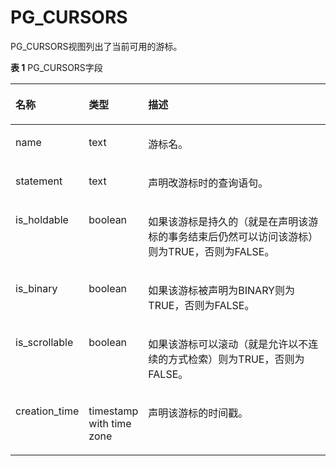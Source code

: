 # PG\_CURSORS

PG\_CURSORS视图列出了当前可用的游标。

**表 1**  PG\_CURSORS字段

<a name="zh-cn_topic_0283137578_zh-cn_topic_0237122415_zh-cn_topic_0059778527_td70301f954c74ca2b264a81232edecd0"></a>
<table><thead align="left"><tr id="zh-cn_topic_0283137578_zh-cn_topic_0237122415_zh-cn_topic_0059778527_rbbd2ce077d084033bf125f3d1c57c81e"><th class="cellrowborder" valign="top" width="18.459999999999997%" id="mcps1.2.4.1.1"><p id="zh-cn_topic_0283137578_zh-cn_topic_0237122415_zh-cn_topic_0059778527_af9459e0d25874715a0a235c41151b290"><a name="zh-cn_topic_0283137578_zh-cn_topic_0237122415_zh-cn_topic_0059778527_af9459e0d25874715a0a235c41151b290"></a><a name="zh-cn_topic_0283137578_zh-cn_topic_0237122415_zh-cn_topic_0059778527_af9459e0d25874715a0a235c41151b290"></a>名称</p>
</th>
<th class="cellrowborder" valign="top" width="17.91%" id="mcps1.2.4.1.2"><p id="zh-cn_topic_0283137578_zh-cn_topic_0237122415_zh-cn_topic_0059778527_a090ca73f6cdf41bc89324226e458a388"><a name="zh-cn_topic_0283137578_zh-cn_topic_0237122415_zh-cn_topic_0059778527_a090ca73f6cdf41bc89324226e458a388"></a><a name="zh-cn_topic_0283137578_zh-cn_topic_0237122415_zh-cn_topic_0059778527_a090ca73f6cdf41bc89324226e458a388"></a>类型</p>
</th>
<th class="cellrowborder" valign="top" width="63.629999999999995%" id="mcps1.2.4.1.3"><p id="zh-cn_topic_0283137578_zh-cn_topic_0237122415_zh-cn_topic_0059778527_aec7c509fcf244885963561f1cf5b68be"><a name="zh-cn_topic_0283137578_zh-cn_topic_0237122415_zh-cn_topic_0059778527_aec7c509fcf244885963561f1cf5b68be"></a><a name="zh-cn_topic_0283137578_zh-cn_topic_0237122415_zh-cn_topic_0059778527_aec7c509fcf244885963561f1cf5b68be"></a>描述</p>
</th>
</tr>
</thead>
<tbody><tr id="zh-cn_topic_0283137578_zh-cn_topic_0237122415_zh-cn_topic_0059778527_rfad20d3d4e674905a68c3f869cbef840"><td class="cellrowborder" valign="top" width="18.459999999999997%" headers="mcps1.2.4.1.1 "><p id="zh-cn_topic_0283137578_zh-cn_topic_0237122415_zh-cn_topic_0059778527_aabd6adaa5ae041f7952ef0055bb54c09"><a name="zh-cn_topic_0283137578_zh-cn_topic_0237122415_zh-cn_topic_0059778527_aabd6adaa5ae041f7952ef0055bb54c09"></a><a name="zh-cn_topic_0283137578_zh-cn_topic_0237122415_zh-cn_topic_0059778527_aabd6adaa5ae041f7952ef0055bb54c09"></a>name</p>
</td>
<td class="cellrowborder" valign="top" width="17.91%" headers="mcps1.2.4.1.2 "><p id="zh-cn_topic_0283137578_zh-cn_topic_0237122415_zh-cn_topic_0059778527_a8337fa1ad7d04b5db65ddf1e6ff22c97"><a name="zh-cn_topic_0283137578_zh-cn_topic_0237122415_zh-cn_topic_0059778527_a8337fa1ad7d04b5db65ddf1e6ff22c97"></a><a name="zh-cn_topic_0283137578_zh-cn_topic_0237122415_zh-cn_topic_0059778527_a8337fa1ad7d04b5db65ddf1e6ff22c97"></a>text</p>
</td>
<td class="cellrowborder" valign="top" width="63.629999999999995%" headers="mcps1.2.4.1.3 "><p id="zh-cn_topic_0283137578_zh-cn_topic_0237122415_zh-cn_topic_0059778527_a3135c7cf11014e33b670e423abd556a6"><a name="zh-cn_topic_0283137578_zh-cn_topic_0237122415_zh-cn_topic_0059778527_a3135c7cf11014e33b670e423abd556a6"></a><a name="zh-cn_topic_0283137578_zh-cn_topic_0237122415_zh-cn_topic_0059778527_a3135c7cf11014e33b670e423abd556a6"></a>游标名。</p>
</td>
</tr>
<tr id="zh-cn_topic_0283137578_zh-cn_topic_0237122415_zh-cn_topic_0059778527_r5e71331e5968470f920d46a35e40f285"><td class="cellrowborder" valign="top" width="18.459999999999997%" headers="mcps1.2.4.1.1 "><p id="zh-cn_topic_0283137578_zh-cn_topic_0237122415_zh-cn_topic_0059778527_af73bbfc5b50d4ed8b97ab9ef445fa77e"><a name="zh-cn_topic_0283137578_zh-cn_topic_0237122415_zh-cn_topic_0059778527_af73bbfc5b50d4ed8b97ab9ef445fa77e"></a><a name="zh-cn_topic_0283137578_zh-cn_topic_0237122415_zh-cn_topic_0059778527_af73bbfc5b50d4ed8b97ab9ef445fa77e"></a>statement</p>
</td>
<td class="cellrowborder" valign="top" width="17.91%" headers="mcps1.2.4.1.2 "><p id="zh-cn_topic_0283137578_zh-cn_topic_0237122415_zh-cn_topic_0059778527_a0d76d00b479543f6931132c5c294c32f"><a name="zh-cn_topic_0283137578_zh-cn_topic_0237122415_zh-cn_topic_0059778527_a0d76d00b479543f6931132c5c294c32f"></a><a name="zh-cn_topic_0283137578_zh-cn_topic_0237122415_zh-cn_topic_0059778527_a0d76d00b479543f6931132c5c294c32f"></a>text</p>
</td>
<td class="cellrowborder" valign="top" width="63.629999999999995%" headers="mcps1.2.4.1.3 "><p id="zh-cn_topic_0283137578_zh-cn_topic_0237122415_zh-cn_topic_0059778527_a58cc781bd6134e7aa100f119e32d0c4c"><a name="zh-cn_topic_0283137578_zh-cn_topic_0237122415_zh-cn_topic_0059778527_a58cc781bd6134e7aa100f119e32d0c4c"></a><a name="zh-cn_topic_0283137578_zh-cn_topic_0237122415_zh-cn_topic_0059778527_a58cc781bd6134e7aa100f119e32d0c4c"></a>声明改游标时的查询语句。</p>
</td>
</tr>
<tr id="zh-cn_topic_0283137578_zh-cn_topic_0237122415_zh-cn_topic_0059778527_ra66c48144c7b4531adaaabc7ca7d3946"><td class="cellrowborder" valign="top" width="18.459999999999997%" headers="mcps1.2.4.1.1 "><p id="zh-cn_topic_0283137578_zh-cn_topic_0237122415_zh-cn_topic_0059778527_a887f50ec02174fbaa3e80a3f2d564c6f"><a name="zh-cn_topic_0283137578_zh-cn_topic_0237122415_zh-cn_topic_0059778527_a887f50ec02174fbaa3e80a3f2d564c6f"></a><a name="zh-cn_topic_0283137578_zh-cn_topic_0237122415_zh-cn_topic_0059778527_a887f50ec02174fbaa3e80a3f2d564c6f"></a>is_holdable</p>
</td>
<td class="cellrowborder" valign="top" width="17.91%" headers="mcps1.2.4.1.2 "><p id="zh-cn_topic_0283137578_zh-cn_topic_0237122415_zh-cn_topic_0059778527_ace6f281801d74594a610a5ae07e23ddf"><a name="zh-cn_topic_0283137578_zh-cn_topic_0237122415_zh-cn_topic_0059778527_ace6f281801d74594a610a5ae07e23ddf"></a><a name="zh-cn_topic_0283137578_zh-cn_topic_0237122415_zh-cn_topic_0059778527_ace6f281801d74594a610a5ae07e23ddf"></a><span id="zh-cn_topic_0283137578_zh-cn_topic_0237122415_text205252324291"><a name="zh-cn_topic_0283137578_zh-cn_topic_0237122415_text205252324291"></a><a name="zh-cn_topic_0283137578_zh-cn_topic_0237122415_text205252324291"></a>boolean</span></p>
</td>
<td class="cellrowborder" valign="top" width="63.629999999999995%" headers="mcps1.2.4.1.3 "><p id="zh-cn_topic_0283137578_zh-cn_topic_0237122415_zh-cn_topic_0059778527_a5479be58ca2d4f02affeec7d399ed9b7"><a name="zh-cn_topic_0283137578_zh-cn_topic_0237122415_zh-cn_topic_0059778527_a5479be58ca2d4f02affeec7d399ed9b7"></a><a name="zh-cn_topic_0283137578_zh-cn_topic_0237122415_zh-cn_topic_0059778527_a5479be58ca2d4f02affeec7d399ed9b7"></a>如果该游标是持久的（就是在声明该游标的事务结束后仍然可以访问该游标）则为TRUE，否则为FALSE。</p>
</td>
</tr>
<tr id="zh-cn_topic_0283137578_zh-cn_topic_0237122415_zh-cn_topic_0059778527_rd2176e4740c545c2a5183bfe3689b345"><td class="cellrowborder" valign="top" width="18.459999999999997%" headers="mcps1.2.4.1.1 "><p id="zh-cn_topic_0283137578_zh-cn_topic_0237122415_zh-cn_topic_0059778527_a60511e1665b84f88a29dd5e677a11cb4"><a name="zh-cn_topic_0283137578_zh-cn_topic_0237122415_zh-cn_topic_0059778527_a60511e1665b84f88a29dd5e677a11cb4"></a><a name="zh-cn_topic_0283137578_zh-cn_topic_0237122415_zh-cn_topic_0059778527_a60511e1665b84f88a29dd5e677a11cb4"></a>is_binary</p>
</td>
<td class="cellrowborder" valign="top" width="17.91%" headers="mcps1.2.4.1.2 "><p id="zh-cn_topic_0283137578_zh-cn_topic_0237122415_zh-cn_topic_0059778527_a4c027704e077482f83c2e778b533bd5d"><a name="zh-cn_topic_0283137578_zh-cn_topic_0237122415_zh-cn_topic_0059778527_a4c027704e077482f83c2e778b533bd5d"></a><a name="zh-cn_topic_0283137578_zh-cn_topic_0237122415_zh-cn_topic_0059778527_a4c027704e077482f83c2e778b533bd5d"></a><span id="zh-cn_topic_0283137578_zh-cn_topic_0237122415_text14365173332913"><a name="zh-cn_topic_0283137578_zh-cn_topic_0237122415_text14365173332913"></a><a name="zh-cn_topic_0283137578_zh-cn_topic_0237122415_text14365173332913"></a>boolean</span></p>
</td>
<td class="cellrowborder" valign="top" width="63.629999999999995%" headers="mcps1.2.4.1.3 "><p id="zh-cn_topic_0283137578_zh-cn_topic_0237122415_zh-cn_topic_0059778527_a3b64020d516f4c7a8f1d3583585ec714"><a name="zh-cn_topic_0283137578_zh-cn_topic_0237122415_zh-cn_topic_0059778527_a3b64020d516f4c7a8f1d3583585ec714"></a><a name="zh-cn_topic_0283137578_zh-cn_topic_0237122415_zh-cn_topic_0059778527_a3b64020d516f4c7a8f1d3583585ec714"></a>如果该游标被声明为BINARY则为TRUE，否则为FALSE。</p>
</td>
</tr>
<tr id="zh-cn_topic_0283137578_zh-cn_topic_0237122415_zh-cn_topic_0059778527_r4accf5ddea054181a6004f377b53b725"><td class="cellrowborder" valign="top" width="18.459999999999997%" headers="mcps1.2.4.1.1 "><p id="zh-cn_topic_0283137578_zh-cn_topic_0237122415_zh-cn_topic_0059778527_af57876f2cfd2444199659a76fd91e164"><a name="zh-cn_topic_0283137578_zh-cn_topic_0237122415_zh-cn_topic_0059778527_af57876f2cfd2444199659a76fd91e164"></a><a name="zh-cn_topic_0283137578_zh-cn_topic_0237122415_zh-cn_topic_0059778527_af57876f2cfd2444199659a76fd91e164"></a>is_scrollable</p>
</td>
<td class="cellrowborder" valign="top" width="17.91%" headers="mcps1.2.4.1.2 "><p id="zh-cn_topic_0283137578_zh-cn_topic_0237122415_zh-cn_topic_0059778527_a45c09afb54074f6ebeb46e52a880a27a"><a name="zh-cn_topic_0283137578_zh-cn_topic_0237122415_zh-cn_topic_0059778527_a45c09afb54074f6ebeb46e52a880a27a"></a><a name="zh-cn_topic_0283137578_zh-cn_topic_0237122415_zh-cn_topic_0059778527_a45c09afb54074f6ebeb46e52a880a27a"></a><span id="zh-cn_topic_0283137578_zh-cn_topic_0237122415_text42276348293"><a name="zh-cn_topic_0283137578_zh-cn_topic_0237122415_text42276348293"></a><a name="zh-cn_topic_0283137578_zh-cn_topic_0237122415_text42276348293"></a>boolean</span></p>
</td>
<td class="cellrowborder" valign="top" width="63.629999999999995%" headers="mcps1.2.4.1.3 "><p id="zh-cn_topic_0283137578_zh-cn_topic_0237122415_zh-cn_topic_0059778527_af081a9e651b3412aace80745b0bdc0c0"><a name="zh-cn_topic_0283137578_zh-cn_topic_0237122415_zh-cn_topic_0059778527_af081a9e651b3412aace80745b0bdc0c0"></a><a name="zh-cn_topic_0283137578_zh-cn_topic_0237122415_zh-cn_topic_0059778527_af081a9e651b3412aace80745b0bdc0c0"></a>如果该游标可以滚动（就是允许以不连续的方式检索）则为TRUE，否则为FALSE。</p>
</td>
</tr>
<tr id="zh-cn_topic_0283137578_zh-cn_topic_0237122415_zh-cn_topic_0059778527_r9099dea4ca3e410f9263d81068791d2b"><td class="cellrowborder" valign="top" width="18.459999999999997%" headers="mcps1.2.4.1.1 "><p id="zh-cn_topic_0283137578_zh-cn_topic_0237122415_zh-cn_topic_0059778527_abb76539171074b4ea0874a0a48a751c1"><a name="zh-cn_topic_0283137578_zh-cn_topic_0237122415_zh-cn_topic_0059778527_abb76539171074b4ea0874a0a48a751c1"></a><a name="zh-cn_topic_0283137578_zh-cn_topic_0237122415_zh-cn_topic_0059778527_abb76539171074b4ea0874a0a48a751c1"></a>creation_time</p>
</td>
<td class="cellrowborder" valign="top" width="17.91%" headers="mcps1.2.4.1.2 "><p id="zh-cn_topic_0283137578_zh-cn_topic_0237122415_zh-cn_topic_0059778527_a252a79b0eeb64bfe83af8fb48b6a26ef"><a name="zh-cn_topic_0283137578_zh-cn_topic_0237122415_zh-cn_topic_0059778527_a252a79b0eeb64bfe83af8fb48b6a26ef"></a><a name="zh-cn_topic_0283137578_zh-cn_topic_0237122415_zh-cn_topic_0059778527_a252a79b0eeb64bfe83af8fb48b6a26ef"></a>timestamp with time zone</p>
</td>
<td class="cellrowborder" valign="top" width="63.629999999999995%" headers="mcps1.2.4.1.3 "><p id="zh-cn_topic_0283137578_zh-cn_topic_0237122415_zh-cn_topic_0059778527_aa13218825ad642138dcf3ad56a5d0bea"><a name="zh-cn_topic_0283137578_zh-cn_topic_0237122415_zh-cn_topic_0059778527_aa13218825ad642138dcf3ad56a5d0bea"></a><a name="zh-cn_topic_0283137578_zh-cn_topic_0237122415_zh-cn_topic_0059778527_aa13218825ad642138dcf3ad56a5d0bea"></a>声明该游标的时间戳。</p>
</td>
</tr>
</tbody>
</table>

